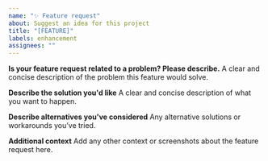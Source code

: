 ```yaml
---
name: "✨ Feature request"
about: Suggest an idea for this project
title: "[FEATURE]"
labels: enhancement
assignees: ""
---
```


**Is your feature request related to a problem? Please describe.**
A clear and concise description of the problem this feature would solve.

**Describe the solution you'd like**
A clear and concise description of what you want to happen.

**Describe alternatives you've considered**
Any alternative solutions or workarounds you’ve tried.

**Additional context**
Add any other context or screenshots about the feature request here.

